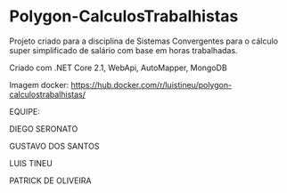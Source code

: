 # Polygon-CalculosTrabalhistas

Projeto criado para a disciplina de Sistemas Convergentes para o cálculo super simplificado de salário com base em horas trabalhadas. 

Criado com .NET Core 2.1, WebApi, AutoMapper, MongoDB

Imagem docker: https://hub.docker.com/r/luistineu/polygon-calculostrabalhistas/

EQUIPE:

DIEGO SERONATO

GUSTAVO DOS SANTOS

LUIS TINEU

PATRICK DE OLIVEIRA
